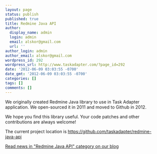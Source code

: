 ```yaml
---
layout: page
status: publish
published: true
title: Redmine Java API
author:
  display_name: admin
  login: admin
  email: alskor@gmail.com
  url: ''
author_login: admin
author_email: alskor@gmail.com
wordpress_id: 292
wordpress_url: http://www.taskadapter.com/?page_id=292
date: '2012-06-09 03:03:55 -0700'
date_gmt: '2012-06-09 03:03:55 -0700'
categories: []
tags: []
comments: []
---
```

<p>We originally created Redmine Java library to use in Task Adapter application. We open-sourced it in 2011 and moved to Github in 2012. </p>
<p>We hope you find this library useful. Your code patches and other contributions are always welcome!</p>
<p>The current project location is <a href="https://github.com/taskadapter/redmine-java-api">https://github.com/taskadapter/redmine-java-api</a></p>
<p><a href="/category/redmine-java-api">Read news in "Redmine Java API" category on our blog</a></p>
